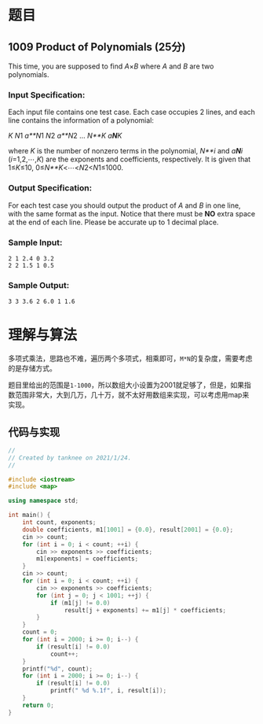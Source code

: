 # 题目

## 1009 Product of Polynomials (25分)

This time, you are supposed to find *A*×*B* where *A* and *B* are two polynomials.

### Input Specification:

Each input file contains one test case. Each case occupies 2 lines, and each line contains the information of a polynomial:

*K* *N*1 *a**N*1 *N*2 *a**N*2 ... *N**K* *a**N**K*

where *K* is the number of nonzero terms in the polynomial, *N**i* and *a**N**i* (*i*=1,2,⋯,*K*) are the exponents and coefficients, respectively. It is given that 1≤*K*≤10, 0≤*N**K*<⋯<*N*2<*N*1≤1000.

### Output Specification:

For each test case you should output the product of *A* and *B* in one line, with the same format as the input. Notice that there must be **NO** extra space at the end of each line. Please be accurate up to 1 decimal place.

### Sample Input:

```in
2 1 2.4 0 3.2
2 2 1.5 1 0.5
```

### Sample Output:

```out
3 3 3.6 2 6.0 1 1.6
```

# 理解与算法

多项式乘法，思路也不难，遍历两个多项式，相乘即可，`M*N`的复杂度，需要考虑的是存储方式。

题目里给出的范围是`1-1000`，所以数组大小设置为2001就足够了，但是，如果指数范围非常大，大到几万，几十万，就不太好用数组来实现，可以考虑用map来实现。

## 代码与实现

```c++
//
// Created by tanknee on 2021/1/24.
//

#include <iostream>
#include <map>

using namespace std;

int main() {
    int count, exponents;
    double coefficients, m1[1001] = {0.0}, result[2001] = {0.0};
    cin >> count;
    for (int i = 0; i < count; ++i) {
        cin >> exponents >> coefficients;
        m1[exponents] = coefficients;
    }
    cin >> count;
    for (int i = 0; i < count; ++i) {
        cin >> exponents >> coefficients;
        for (int j = 0; j < 1001; ++j) {
            if (m1[j] != 0.0)
                result[j + exponents] += m1[j] * coefficients;
        }
    }
    count = 0;
    for (int i = 2000; i >= 0; i--) {
        if (result[i] != 0.0)
            count++;
    }
    printf("%d", count);
    for (int i = 2000; i >= 0; i--) {
        if (result[i] != 0.0)
            printf(" %d %.1f", i, result[i]);
    }
    return 0;
}
```

